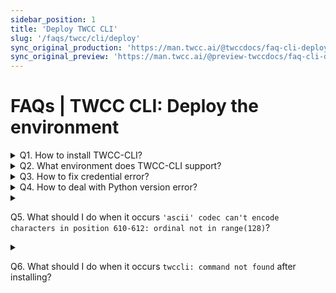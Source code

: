 ```yaml
---
sidebar_position: 1
title: 'Deploy TWCC CLI'
slug: '/faqs/twcc/cli/deploy'
sync_original_production: 'https://man.twcc.ai/@twccdocs/faq-cli-deploy-zh' 
sync_original_preview: 'https://man.twcc.ai/@preview-twccdocs/faq-cli-deploy-zh'
---
```


# FAQs | TWCC CLI: Deploy the environment

<details>

<summary> Q1. How to install TWCC-CLI?</summary>

1. Use any Python package manager with the `$ pip install -U TWCC-CLI` command. Or, see [<ins>TWCC-CLI v0.5</ins>](https://github.com/TW-NCHC/TWCC-CLI/tree/v0.5) operation manual for installation and usage.
2. If you are using VCS instance created by image Ubuntu 20.04, TWCC-CLI has been installed in it by default, and can be used directly.

</details>


<details>

<summary> Q2. What environment does TWCC-CLI support?</summary>

[<ins>TWCC-CLI v0.5</ins>](https://github.com/TW-NCHC/TWCC-CLI/tree/v0.5) is a Python-based software tool, and has been tested in environments such as v2.7, v3.5, v3.6, v3.7.

</details>

<details>

<summary> Q3. How to fix credential error?</summary>

When credential error occurs, please run the following command to clear credential file, then [<ins>sign into TWCC CLI </ins>](https://man.twcc.ai/@twccdocs/guide-cli-signin-zh) again.

```bash
rm -rf $HOME/.twcc_data
```

</details>

<details>

<summary> Q4. How to deal with Python version error?</summary>

Python version error occurs when Python 3.6 is installed but the environment has been swiched to Python 2.7.
 
Please uninstall TWCC-CLI and reinstall it:

```bash
pip uninstall TWCC-CLI
pip install TWCC-CLI
```

</details>


<details>

<summary> 

Q5. What should I do when it occurs `'ascii' codec can't encode characters in position 610-612: ordinal not in range(128)`?

</summary>

This locale environment variables error might occur when updating CLI or reinstalling CLI. Please run the following command to set language environment:


```bash
export LANG=C.UTF-8
```

</details>


<details>

<summary> 

Q6. What should I do when it occurs `twccli: command not found` after installing?

</summary>

- If the error occurs after the installation is successful (as shown below):

![](https://cos.twcc.ai/SYS-MANUAL/uploads/upload_3bd9eb685a4f792a41dd61b5e067ae5f.png)

- Please check TWCC-CLI installation directory, and set the $PATH environment variable

```bash
sudo find / -name twccli
export PATH=path:$PATH
```

![](https://cos.twcc.ai/SYS-MANUAL/uploads/upload_55b9287571e87ba62614291ad432d93c.png)
![](https://cos.twcc.ai/SYS-MANUAL/uploads/upload_47e4050c06b225b87e77c370f89bc7f1.png)

</details>
